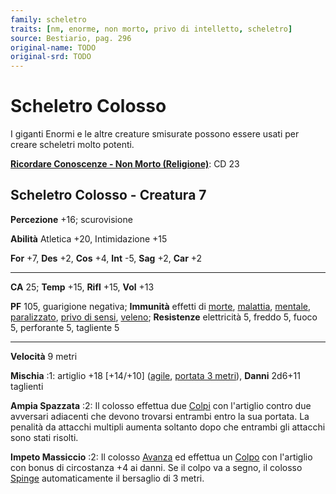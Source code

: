 ```yaml
---
family: scheletro
traits: [nm, enorme, non morto, privo di intelletto, scheletro]
source: Bestiario, pag. 296
original-name: TODO
original-srd: TODO
---
```


# Scheletro Colosso

I giganti Enormi e le altre creature smisurate possono essere usati per creare
scheletri molto potenti.

**[Ricordare Conoscenze - Non Morto (Religione)](/azioni/abilita/ricordare-conoscenze)**:
CD 23

## Scheletro Colosso - Creatura 7

**Percezione** +16; scurovisione

**Abilità** Atletica +20, Intimidazione +15

**For** +7, **Des** +2, **Cos** +4, **Int** -5, **Sag** +2, **Car** +2

---

**CA** 25; **Temp** +15, **Rifl** +15, **Vol** +13

**PF** 105, guarigione negativa; **Immunità** effetti di [morte](/tratti/morte),
[malattia](/tratti/malattia), [mentale](/tratti/mentale),
[paralizzato](/condizioni/paralizzato),
[privo di sensi](/condizioni/privo-di-sensi), [veleno](/tratti/veleno);
**Resistenze** elettricità 5, freddo 5, fuoco 5, perforante 5, tagliente 5

---

**Velocità** 9 metri

**Mischia** :1: artiglio +18 \[+14/+10] ([agile](/tratti/agile),
[portata 3 metri](/tratti/portata)), **Danni** 2d6+11 taglienti

**Ampia Spazzata** :2: Il colosso effettua due [Colpi](/azioni/colpire) con
l'artiglio contro due avversari adiacenti che devono trovarsi entrambi entro la
sua portata. La penalità da attacchi multipli aumenta soltanto dopo che entrambi
gli attacchi sono stati risolti.

**Impeto Massiccio** :2: Il colosso [Avanza](/azioni/avanzare) ed effettua un
[Colpo](/azioni/colpire) con l'artiglio con bonus di circostanza +4 ai danni. Se
il colpo va a segno, il colosso [Spinge](/azioni/spingere) automaticamente il
bersaglio di 3 metri.
